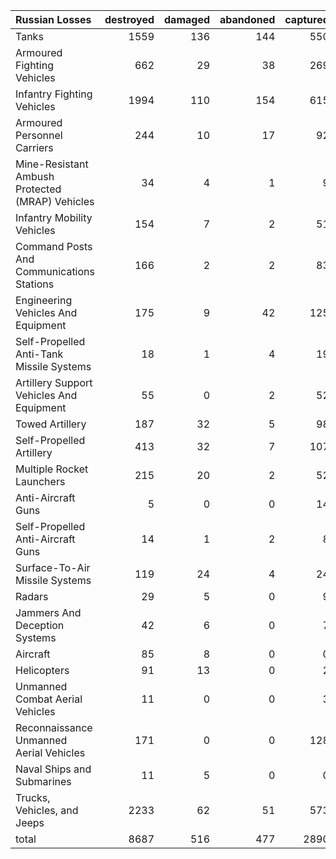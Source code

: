 | Russian Losses                                   |   destroyed |   damaged |   abandoned |   captured |   total |
|:-------------------------------------------------|------------:|----------:|------------:|-----------:|--------:|
| Tanks                                            |        1559 |       136 |         144 |        550 |    2389 |
| Armoured Fighting Vehicles                       |         662 |        29 |          38 |        269 |     998 |
| Infantry Fighting Vehicles                       |        1994 |       110 |         154 |        615 |    2873 |
| Armoured Personnel Carriers                      |         244 |        10 |          17 |         92 |     363 |
| Mine-Resistant Ambush Protected  (MRAP) Vehicles |          34 |         4 |           1 |          9 |      48 |
| Infantry Mobility Vehicles                       |         154 |         7 |           2 |         51 |     214 |
| Command Posts And Communications Stations        |         166 |         2 |           2 |         83 |     253 |
| Engineering Vehicles And Equipment               |         175 |         9 |          42 |        125 |     351 |
| Self-Propelled Anti-Tank Missile Systems         |          18 |         1 |           4 |         19 |      42 |
| Artillery Support Vehicles And Equipment         |          55 |         0 |           2 |         52 |     109 |
| Towed Artillery                                  |         187 |        32 |           5 |         98 |     322 |
| Self-Propelled Artillery                         |         413 |        32 |           7 |        107 |     559 |
| Multiple Rocket Launchers                        |         215 |        20 |           2 |         52 |     289 |
| Anti-Aircraft Guns                               |           5 |         0 |           0 |         14 |      19 |
| Self-Propelled Anti-Aircraft Guns                |          14 |         1 |           2 |          8 |      25 |
| Surface-To-Air Missile Systems                   |         119 |        24 |           4 |         24 |     171 |
| Radars                                           |          29 |         5 |           0 |          9 |      43 |
| Jammers And Deception Systems                    |          42 |         6 |           0 |          7 |      55 |
| Aircraft                                         |          85 |         8 |           0 |          0 |      93 |
| Helicopters                                      |          91 |        13 |           0 |          2 |     106 |
| Unmanned Combat Aerial Vehicles                  |          11 |         0 |           0 |          3 |      14 |
| Reconnaissance Unmanned Aerial Vehicles          |         171 |         0 |           0 |        128 |     299 |
| Naval Ships and Submarines                       |          11 |         5 |           0 |          0 |      16 |
| Trucks, Vehicles, and Jeeps                      |        2233 |        62 |          51 |        573 |    2919 |
| total                                            |        8687 |       516 |         477 |       2890 |   12570 |